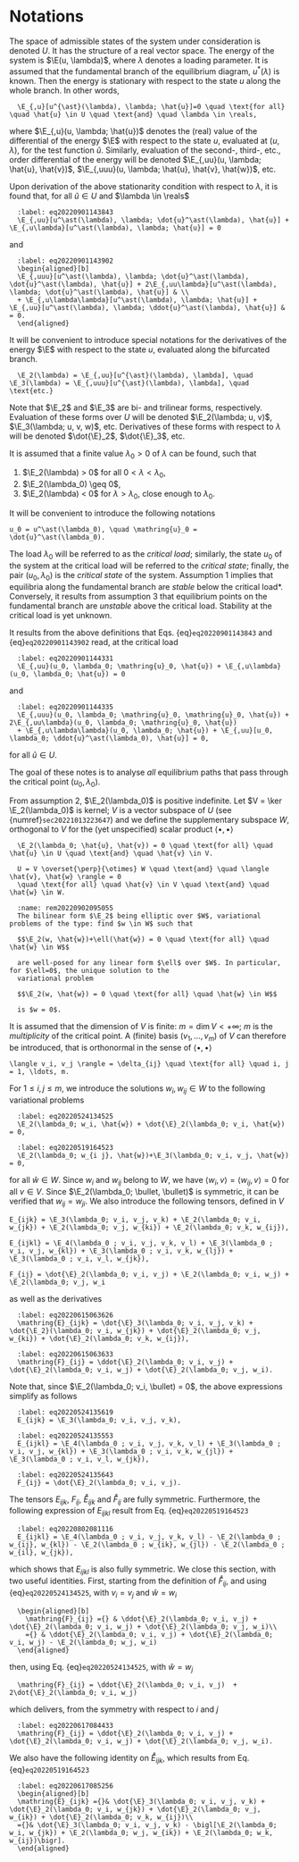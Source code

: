 # Notations

The space of admissible states of the system under consideration is denoted $U$. It has the structure of a real vector
space.  The energy of the system is $\E(u, \lambda)$, where $\lambda$ denotes a loading parameter. It is assumed that
the fundamental branch of the equilibrium diagram, $u^{\ast}(\lambda)$ is known. Then the energy is stationary with
respect to the state $u$ along the whole branch. In other words,

```{math}
  \E_{,u}[u^{\ast}(\lambda), \lambda; \hat{u}]=0 \quad \text{for all} \quad \hat{u} \in U \quad \text{and} \quad \lambda \in \reals,
```

where $\E_{,u}(u, \lambda; \hat{u})$ denotes the (real) value of the differential of the energy $\E$ with respect to the
state $u$, evaluated at $(u, \lambda)$, for the test function $\hat{u}$. Similarly, evaluation of the second-, third-,
etc., order differential of the energy will be denoted $\E_{,uu}(u, \lambda; \hat{u}, \hat{v})$, $\E_{,uuu}(u, \lambda;
\hat{u}, \hat{v}, \hat{w})$, etc.

Upon derivation of the above stationarity condition with respect to $\lambda$, it is found that, for all $\hat{u} \in U$
and $\lambda \in \reals$

```{math}
  :label: eq20220901143843
  \E_{,uu}[u^\ast(\lambda), \lambda; \dot{u}^\ast(\lambda), \hat{u}] + \E_{,u\lambda}[u^\ast(\lambda), \lambda; \hat{u}] = 0
```

and

```{math}
  :label: eq20220901143902
  \begin{aligned}[b]
  \E_{,uuu}[u^\ast(\lambda), \lambda; \dot{u}^\ast(\lambda), \dot{u}^\ast(\lambda), \hat{u}] + 2\E_{,uu\lambda}[u^\ast(\lambda), \lambda; \dot{u}^\ast(\lambda), \hat{u}] & \\
  + \E_{,u\lambda\lambda}[u^\ast(\lambda), \lambda; \hat{u}] + \E_{,uu}[u^\ast(\lambda), \lambda; \ddot{u}^\ast(\lambda), \hat{u}] & = 0.
  \end{aligned}
```

It will be convenient to introduce special notations for the derivatives of the energy $\E$ with respect to the state
$u$, evaluated along the bifurcated branch.

```{math}
  \E_2(\lambda) = \E_{,uu}[u^{\ast}(\lambda), \lambda], \quad \E_3(\lambda) = \E_{,uuu}[u^{\ast}(\lambda), \lambda], \quad \text{etc.}
```

Note that $\E_2$ and $\E_3$ are bi- and trilinear forms, respectively.  Evaluation of these forms over $U$ will be
denoted $\E_2(\lambda; u, v)$, $\E_3(\lambda; u, v, w)$, etc.  Derivatives of these forms with respect to $\lambda$ will
be denoted $\dot{\E}_2$, $\dot{\E}_3$, etc.

It is assumed that a finite value $\lambda_0 > 0$ of $\lambda$ can be found, such that

1. $\E_2(\lambda) > 0$ for all $0 < \lambda < \lambda_0$,
2. $\E_2(\lambda_0) \geq 0$,
3. $\E_2(\lambda) < 0$ for $\lambda > \lambda_0$, close enough to $\lambda_0$.

It will be convenient to introduce the following notations

```{math}
u_0 = u^\ast(\lambda_0), \quad \mathring{u}_0 = \dot{u}^\ast(\lambda_0).
```

The load $\lambda_0$ will be referred to as the *critical load*; similarly, the state $u_0$ of the system at the
critical load will be referred to the *critical state*; finally, the pair $(u_0, \lambda_0)$ is the *critical state* of
the system. Assumption 1 implies that equilibria along the fundamental branch are *stable* below the critical
load*. Conversely, it results from assumption 3 that equilibrium points on the fundamental branch are *unstable* above
the critical load. Stability at the critical load is yet unknown.

It results from the above definitions that Eqs. {eq}`eq20220901143843` and {eq}`eq20220901143902` read, at the critical load

```{math}
  :label: eq20220901144331
  \E_{,uu}(u_0, \lambda_0; \mathring{u}_0, \hat{u}) + \E_{,u\lambda}(u_0, \lambda_0; \hat{u}) = 0
```
and
```{math}
  :label: eq20220901144335
  \E_{,uuu}(u_0, \lambda_0; \mathring{u}_0, \mathring{u}_0, \hat{u}) + 2\E_{,uu\lambda}(u_0, \lambda_0; \mathring{u}_0, \hat{u})
  + \E_{,u\lambda\lambda}(u_0, \lambda_0; \hat{u}) + \E_{,uu}[u_0, \lambda_0; \ddot{u}^\ast(\lambda_0), \hat{u}] = 0,
```
for all $\hat{u} \in U$.

The goal of these notes is to analyse *all* equilibrium paths that pass through the critical point $(u_0, \lambda_0)$.

From assumption 2, $\E_2(\lambda_0)$ is positive indefinite. Let $V = \ker \E_2(\lambda_0)$ is kernel; $V$ is a vector
subspace of $U$ (see {numref}`sec20221013223647`) and we define the supplementary subspace $W$, orthogonal to $V$ for
the (yet unspecified) scalar product $\langle \bullet, \bullet \rangle$

```{math}
  \E_2(\lambda_0; \hat{u}, \hat{v}) = 0 \quad \text{for all} \quad \hat{u} \in U \quad \text{and} \quad \hat{v} \in V.
```

```{math}
  U = V \overset{\perp}{\otimes} W \quad \text{and} \quad \langle \hat{v}, \hat{w} \rangle = 0
  \quad \text{for all} \quad \hat{v} \in V \quad \text{and} \quad \hat{w} \in W.
```

```{note}
  :name: rem20220902095055
  The bilinear form $\E_2$ being elliptic over $W$, variational problems of the type: find $w \in W$ such that

  $$\E_2(w, \hat{w})+\ell(\hat{w}) = 0 \quad \text{for all} \quad \hat{w} \in W$$

  are well-posed for any linear form $\ell$ over $W$. In particular, for $\ell=0$, the unique solution to the
  variational problem

  $$\E_2(w, \hat{w}) = 0 \quad \text{for all} \quad \hat{w} \in W$$

  is $w = 0$.
```

It is assumed that the dimension of $V$ is finite: $m = \dim V < +\infty$; $m$ is the *multiplicity* of the critical
point. A (finite) basis $(v_1, \ldots, v_m)$ of $V$ can therefore be introduced, that is orthonormal in the sense of
$\langle \bullet, \bullet \rangle$

```{math}
\langle v_i, v_j \rangle = \delta_{ij} \quad \text{for all} \quad i, j = 1, \ldots, m.
```

For $1 \leq i, j \leq m$, we introduce the solutions $w_i, w_{ij} \in W$ to the
following variational problems

```{math}
  :label: eq20220524134525
  \E_2(\lambda_0; w_i, \hat{w}) + \dot{\E}_2(\lambda_0; v_i, \hat{w}) = 0,
```

```{math}
  :label: eq20220519164523
  \E_2(\lambda_0; w_{i j}, \hat{w})+\E_3(\lambda_0; v_i, v_j, \hat{w}) = 0,
```

for all $\hat{w} \in W$. Since $w_{i}$ and $w_{ij}$ belong to $W$, we have
$\langle w_{i}, v \rangle = \langle w_{ij}, v \rangle = 0$ for all $v \in V$. Since
$\E_2(\lambda_0; \bullet, \bullet)$ is symmetric, it can be verified that
$w_{ij}=w_{ji}$. We also introduce the following tensors, defined in $V$

```{math}
E_{ijk} = \E_3(\lambda_0; v_i, v_j, v_k) + \E_2(\lambda_0; v_i, w_{jk}) + \E_2(\lambda_0; v_j, w_{ki}) + \E_2(\lambda_0; v_k, w_{ij}),
```

```{math}
E_{ijkl} = \E_4(\lambda_0 ; v_i, v_j, v_k, v_l) + \E_3(\lambda_0 ; v_i, v_j, w_{kl}) + \E_3(\lambda_0 ; v_i, v_k, w_{lj}) + \E_3(\lambda_0 ; v_i, v_l, w_{jk}),
```

```{math}
F_{ij} = \dot{\E}_2(\lambda_0; v_i, v_j) + \E_2(\lambda_0; v_i, w_j) + \E_2(\lambda_0; v_j, w_i
```

as well as the derivatives

```{math}
  :label: eq20220615063626
  \mathring{E}_{ijk} = \dot{\E}_3(\lambda_0; v_i, v_j, v_k) + \dot{\E_2}(\lambda_0; v_i, w_{jk}) + \dot{\E}_2(\lambda_0; v_j, w_{ki}) + \dot{\E}_2(\lambda_0; v_k, w_{ij}),
```

```{math}
  :label: eq20220615063633
  \mathring{F}_{ij} = \ddot{\E}_2(\lambda_0; v_i, v_j) + \dot{\E}_2(\lambda_0; v_i, w_j) + \dot{\E}_2(\lambda_0; v_j, w_i).
```

Note that, since $\E_2(\lambda_0; v_i, \bullet) = 0$, the above expressions simplify as
follows

```{math}
  :label: eq20220524135619
  E_{ijk} = \E_3(\lambda_0; v_i, v_j, v_k),
```

```{math}
  :label: eq20220524135553
  E_{ijkl} = \E_4(\lambda_0 ; v_i, v_j, v_k, v_l) + \E_3(\lambda_0 ; v_i, v_j, w_{kl}) + \E_3(\lambda_0 ; v_i, v_k, w_{jl}) + \E_3(\lambda_0 ; v_i, v_l, w_{jk}),
```

```{math}
  :label: eq20220524135643
  F_{ij} = \dot{\E}_2(\lambda_0; v_i, v_j).
```

The tensors $E_{ijk}$, $F_{ij}$, $\mathring{E}_{ijk}$ and $\mathring{F}_{ij}$
are fully symmetric. Furthermore, the following expression of $E_{ijkl}$ result
from Eq. {eq}`eq20220519164523`

```{math}
  :label: eq20220802081116
  E_{ijkl} = \E_4(\lambda_0 ; v_i, v_j, v_k, v_l) - \E_2(\lambda_0 ; w_{ij}, w_{kl}) - \E_2(\lambda_0 ; w_{ik}, w_{jl}) - \E_2(\lambda_0 ; w_{il}, w_{jk}),
```

which shows that $E_{ijkl}$ is also fully symmetric. We close this section, with two useful identities. First, starting
from the definition of $\mathring{F}_{ij}$, and using {eq}`eq20220524134525`, with $v_i = v_j$ and $\hat{w} = w_i$

```{math}
  \begin{aligned}[b]
    \mathring{F}_{ij} ={} & \ddot{\E}_2(\lambda_0; v_i, v_j) + \dot{\E}_2(\lambda_0; v_i, w_j) + \dot{\E}_2(\lambda_0; v_j, w_i)\\
    ={} & \ddot{\E}_2(\lambda_0; v_i, v_j) + \dot{\E}_2(\lambda_0; v_i, w_j) - \E_2(\lambda_0; w_j, w_i)
  \end{aligned}
```

then, using Eq. {eq}`eq20220524134525`, with $\hat{w} = w_j$

```{math}
  \mathring{F}_{ij} = \ddot{\E}_2(\lambda_0; v_i, v_j)  + 2\dot{\E}_2(\lambda_0; v_i, w_j)
```

which delivers, from the symmetry with respect to $i$ and $j$

```{math}
  :label: eq20220617084433
  \mathring{F}_{ij} = \ddot{\E}_2(\lambda_0; v_i, v_j) + \dot{\E}_2(\lambda_0; v_i, w_j) + \dot{\E}_2(\lambda_0; v_j, w_i).
```

We also have the following identity on $\mathring{E}_{ijk}$, which results from Eq. {eq}`eq20220519164523`

```{math}
  :label: eq20220617085256
  \begin{aligned}[b]
  \mathring{E}_{ijk} ={}& \dot{\E}_3(\lambda_0; v_i, v_j, v_k) + \dot{\E}_2(\lambda_0; v_i, w_{jk}) + \dot{\E}_2(\lambda_0; v_j, w_{ik}) + \dot{\E}_2(\lambda_0; v_k, w_{ij})\\
  ={}& \dot{\E}_3(\lambda_0; v_i, v_j, v_k) - \bigl[\E_2(\lambda_0; w_i, w_{jk}) + \E_2(\lambda_0; w_j, w_{ik}) + \E_2(\lambda_0; w_k, w_{ij})\bigr].
  \end{aligned}
```
